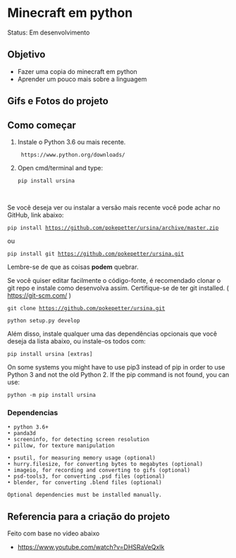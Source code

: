 # Minecraft em python

Status: Em desenvolvimento

## Objetivo

+ Fazer uma copia do minecraft em python
+ Aprender um pouco mais sobre a linguagem 

## Gifs e Fotos do projeto

## Como começar

1) Instale o Python 3.6 ou mais recente.

        https://www.python.org/downloads/

2) Open cmd/terminal and type:
    
    <code>pip install ursina</code> 
<br>

Se você deseja ver ou instalar a versão mais recente você pode achar no GitHub, link abaixo:

<code>pip install https://github.com/pokepetter/ursina/archive/master.zip</code>

ou

<code>pip install git https://github.com/pokepetter/ursina.git</code>

Lembre-se de que as coisas <strong>podem</strong> quebrar.

Se você quiser editar facilmente o código-fonte, é recomendado clonar o git
repo e instale como desenvolva assim. Certifique-se de ter git installed. ( https://git-scm.com/ )

<code>git clone https://github.com/pokepetter/ursina.git</code>

<code>python setup.py develop</code>

Além disso, instale qualquer uma das dependências opcionais que você deseja da lista abaixo,
ou instale-os todos com:

<code>pip install ursina [extras]</code>



On some systems you might have to use pip3 instead of pip in order to use Python 3 and not the old Python 2.
If the pip command is not found, you can use:

<code>python -m pip install ursina</code>

### Dependencias

    • python 3.6+
    • panda3d
    • screeninfo, for detecting screen resolution
    • pillow, for texture manipulation

    • psutil, for measuring memory usage (optional)
    • hurry.filesize, for converting bytes to megabytes (optional)
    • imageio, for recording and converting to gifs (optional)
    • psd-tools3, for converting .psd files (optional)
    • blender, for converting .blend files (optional)

    Optional dependencies must be installed manually.

## Referencia para a criação do projeto

Feito com base no video abaixo
+ https://www.youtube.com/watch?v=DHSRaVeQxIk
